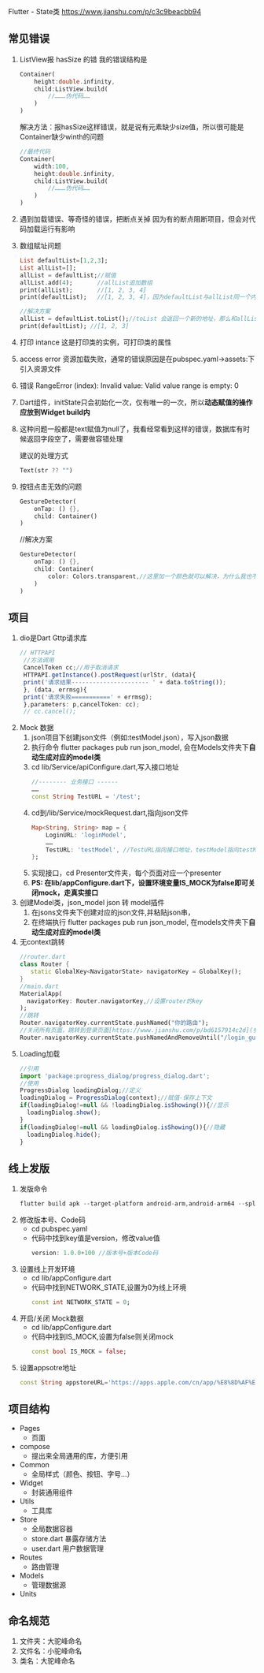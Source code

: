 Flutter - State类
https://www.jianshu.com/p/c3c9beacbb94

## 常见错误
1. ListView报 hasSize 的错
    我的错误结构是
    ```dart
    Container(
        height:double.infinity,
        child:ListView.build(
            //………伪代码……
        )
    )
    ```
    解决方法：报hasSize这样错误，就是说有元素缺少size值，所以很可能是Container缺少winth的问题
    ```dart
    //最终代码
    Container(
        width:100,
        height:double.infinity,
        child:ListView.build(
            //………伪代码……
        )
    )
    ```
1. 遇到加载错误、等奇怪的错误，把断点关掉
  因为有的断点阻断项目，但会对代码加载运行有影响
1. 数组赋址问题
    ```dart
    List defaultList=[1,2,3];
    List allList=[];
    allList = defaultList;//赋值
    allList.add(4);       //allList追加数组
    print(allList);       //[1, 2, 3, 4]
    print(defaultList);   //[1, 2, 3, 4]，因为defaultList与allList同一个内存地址，所以被allList修改了

    //解决方案
    allList = defaultList.toList();//toList 会返回一个新的地址，那么和allList不是同一个地址
    print(defaultList); //[1, 2, 3]
    ```
1. 打印 intance
    这是打印类的实例，可打印类的属性
2. access error
    资源加载失败，通常的错误原因是在pubspec.yaml->assets:下引入资源文件
1. 错误 RangeError (index): Invalid value: Valid value range is empty: 0
1. Dart组件，initState只会初始化一次，仅有唯一的一次，所以**动态赋值的操作应放到Widget build内**
1. 这种问题一般都是text赋值为null了，我看经常看到这样的错误，数据库有时候返回字段空了，需要做容错处理
    
    建议的处理方式
    ```dart
    Text(str ?? "")
    ```
1. 按钮点击无效的问题 
    ```dart
    GestureDetector(
        onTap: () {},
        child: Container()
    )
    ```
    //解决方案
    ```dart
    GestureDetector(
        onTap: () {},
        child: Container(
            color: Colors.transparent,//这里加一个颜色就可以解决，为什么我也不清楚
        )
    )
    ```
## 项目
1. dio是Dart Gttp请求库
   ```js
   // HTTPAPI
    //方法调用
    CancelToken cc;//用于取消请求
    HTTPAPI.getInstance().postRequest(urlStr, (data){
    print('请求结果---------------------- ' + data.toString());
    }, (data, errmsg){
    print('请求失败===========' + errmsg);
    },parameters: p,cancelToken: cc);
    // cc.cancel();
    ```
1. Mock 数据
    1. json项目下创建json文件（例如:testModel.json），写入json数据
    1. 执行命令 flutter packages pub run json_model, 会在Models文件夹下**自动生成对应的model类**
    1. cd lib/Service/apiConfigure.dart,写入接口地址
        ```dart
        //-------- 业务接口 ------
        ……
        const String TestURL = '/test';
        ```
    1. cd到/lib/Service/mockRequest.dart,指向json文件
        ```dart
        Map<String, String> map = {
            LoginURL: 'loginModel',
            ……
            TestURL: 'testModel', //TestURL指向接口地址，testModel指向testModel.json文件
        };
        ```
    1. 实现接口，cd Presenter文件夹，每个页面对应一个presenter
    1. **PS: 在lib/appConfigure.dart下，设置环境变量IS_MOCK为false即可关闭mock，走真实接口**
1. 创建Model类，json_model json 转 model插件
    1. 在jsons文件夹下创建对应的json文件,并粘贴json串，
    2. 在终端执行 flutter packages pub run json_model, 在models文件夹下**自动生成对应的model类**
1. 无context跳转
    ```dart
    //router.dart
    class Router {
       static GlobalKey<NavigatorState> navigatorKey = GlobalKey();
    }
    //main.dart
    MaterialApp(
      navigatorKey: Router.navigatorKey,//设置router的key
    );
    //跳转
    Router.navigatorKey.currentState.pushNamed("你的路由");
    //关闭所有页面，跳转到登录页面[https://www.jianshu.com/p/bd6157914c2d](参考)
    Router.navigatorKey.currentState.pushNamedAndRemoveUntil("/login_guide",ModalRoute.withName("/"))
    ```
1. Loading加载
    ```js
    //引用
    import 'package:progress_dialog/progress_dialog.dart';
    //使用
    ProgressDialog loadingDialog;//定义
    loadingDialog = ProgressDialog(context);//赋值-保存上下文
    if(loadingDialog!=null && !loadingDialog.isShowing()){//显示
      loadingDialog.show();
    }
    if(loadingDialog!=null && loadingDialog.isShowing()){//隐藏
      loadingDialog.hide();
    }
    ```
## 线上发版
1. 发版命令
    ```dart
    flutter build apk --target-platform android-arm,android-arm64 --split-per-abi
    ```
1. 修改版本号、Code码
    * cd pubspec.yaml
    * 代码中找到key值是version，修改value值
        ```dart
        version: 1.0.0+100 //版本号+版本Code码
        ```
1. 设置线上开发环境
    * cd lib/appConfigure.dart
    * 代码中找到NETWORK_STATE,设置为0为线上环境
        ```dart
        const int NETWORK_STATE = 0;
        ```
1. 开启/关闭 Mock数据
    * cd lib/appConfigure.dart
    * 代码中找到IS_MOCK,设置为false则关闭mock
        ```dart
        const bool IS_MOCK = false;
        ```
1. 设置appsotre地址
    ```dart
    const String appstoreURL='https://apps.apple.com/cn/app/%E8%8D%AF%E5%B8%AE%E5%BF%99/id1179991497';
    ```
## 项目结构
* Pages
    * 页面
* compose
    * 提出来全局通用的库，方便引用
* Common
    * 全局样式（颜色、按钮、字号…）
* Widget
    * 封装通用组件
* Utils
    * 工具库
* Store
    * 全局数据容器
    * store.dart 暴露存储方法
    * user.dart 用户数据管理
* Routes
    * 路由管理
* Models
    * 管理数据源
* Units
## 命名规范
1. 文件夹：大驼峰命名
2. 文件名：小驼峰命名
3. 类名：大驼峰命名